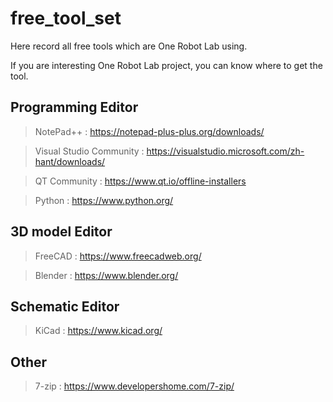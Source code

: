 # free_tool_set
Here record all free tools which are One Robot Lab using.

If you are interesting One Robot Lab project, you can know where to get the tool.

## Programming Editor
> NotePad++ : https://notepad-plus-plus.org/downloads/

> Visual Studio Community : https://visualstudio.microsoft.com/zh-hant/downloads/

> QT Community : https://www.qt.io/offline-installers

> Python : https://www.python.org/

## 3D model Editor
> FreeCAD : https://www.freecadweb.org/

> Blender : https://www.blender.org/

## Schematic Editor
> KiCad : https://www.kicad.org/

## Other
> 7-zip : https://www.developershome.com/7-zip/
